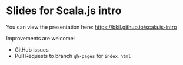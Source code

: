 # Slides for Scala.js intro

You can view the presentation here:
https://bkil.github.io/scala.js-intro

Improvements are welcome:
* GitHub issues
* Pull Requests to branch `gh-pages` for `index.html`
